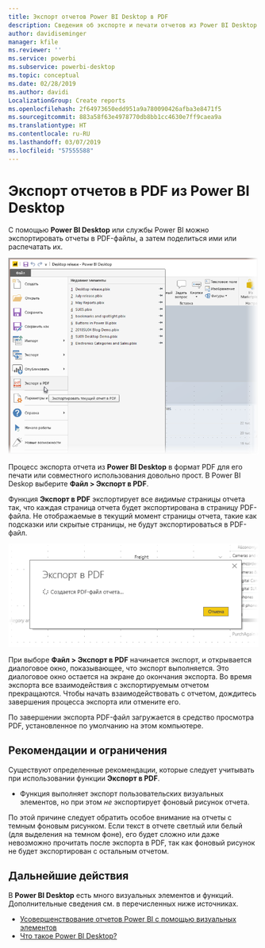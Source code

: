 ```yaml
---
title: Экспорт отчетов Power BI Desktop в PDF
description: Сведения об экспорте и печати отчетов из Power BI Desktop в формате PDF
author: davidiseminger
manager: kfile
ms.reviewer: ''
ms.service: powerbi
ms.subservice: powerbi-desktop
ms.topic: conceptual
ms.date: 02/28/2019
ms.author: davidi
LocalizationGroup: Create reports
ms.openlocfilehash: 2f64973650edd951a9a780090426afba3e8471f5
ms.sourcegitcommit: 883a58f63e4978770db8bb1cc4630e7ff9caea9a
ms.translationtype: HT
ms.contentlocale: ru-RU
ms.lasthandoff: 03/07/2019
ms.locfileid: "57555588"
---
```

# <a name="export-reports-to-pdf-from-power-bi-desktop"></a>Экспорт отчетов в PDF из Power BI Desktop
С помощью **Power BI Desktop** или службы Power BI можно экспортировать отчеты в PDF-файлы, а затем поделиться ими или распечатать их.

![Экспортировать в PDF](media/desktop-export-to-pdf/export-to-pdf_01.png)

Процесс экспорта отчета из **Power BI Desktop** в формат PDF для его печати или совместного использования довольно прост. В Power BI Deskop выберите **Файл > Экспорт в PDF**.

Функция **Экспорт в PDF** экспортирует все *видимые* страницы отчета так, что каждая страница отчета будет экспортирована в страницу PDF-файла. Не отображаемые в текущий момент страницы отчета, такие как подсказки или скрытые страницы, не будут экспортироваться в PDF-файл. 

![Процедура экспорта в PDF](media/desktop-export-to-pdf/export-to-pdf_02.png)

При выборе **Файл > Экспорт в PDF** начинается экспорт, и открывается диалоговое окно, показывающее, что экспорт выполняется. Это диалоговое окно остается на экране до окончания экспорта. Во время экспорта все взаимодействия с экспортируемым отчетом прекращаются. Чтобы начать взаимодействовать с отчетом, дождитесь завершения процесса экспорта или отмените его. 

По завершении экспорта PDF-файл загружается в средство просмотра PDF, установленное по умолчанию на этом компьютере. 

## <a name="considerations-and-limitations"></a>Рекомендации и ограничения
Существуют определенные рекомендации, которые следует учитывать при использовании функции **Экспорт в PDF**.

* Функция выполняет экспорт пользовательских визуальных элементов, но при этом *не* экспортирует фоновый рисунок отчета.

По этой причине следует обратить особое внимание на отчеты с темным фоновым рисунком. Если текст в отчете светлый или белый (для выделения на темном фоне), его будет сложно или даже невозможно прочитать после экспорта в PDF, так как фоновый рисунок не будет экспортирован с остальным отчетом. 



## <a name="next-steps"></a>Дальнейшие действия
В **Power BI Desktop** есть много визуальных элементов и функций. Дополнительные сведения см. в перечисленных ниже источниках.

* [Усовершенствование отчетов Power BI с помощью визуальных элементов](desktop-visual-elements-for-reports.md)
* [Что такое Power BI Desktop?](desktop-what-is-desktop.md)



